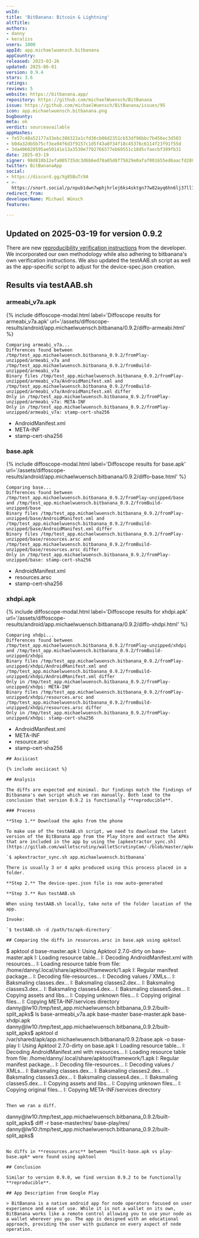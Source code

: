 ```yaml
---
wsId: 
title: 'BitBanana: Bitcoin & Lightning'
altTitle: 
authors:
- danny
- keraliss
users: 1000
appId: app.michaelwuensch.bitbanana
appCountry: 
released: 2023-03-26
updated: 2025-06-01
version: 0.9.4
stars: 3.6
ratings: 
reviews: 5
website: https://bitbanana.app/
repository: https://github.com/michaelWuensch/BitBanana
issue: https://github.com/michaelWuensch/BitBanana/issues/95
icon: app.michaelwuensch.bitbanana.png
bugbounty: 
meta: ok
verdict: sourceavailable
appHashes:
- fe57c48a52177a33ebc386322a1cfd36cb06d2351cb53df96bbc7b456ec3d503
- b0da32db5b75cf3ea94f6d3f9157c1d5f43a8f34f18c45376c6114f23f91f55d
- 3da406028595ae50141e13a3530e7702766577eb69551c18d5cfaecbf399fb31
date: 2025-03-19
signer: 98d818b12efa005735dc3d6b6ed78a05d8f75629e0afaf001655ed6aacfd2884
twitter: BitBananaApp
social:
- https://discord.gg/Xg85BuTc9A
- >-
  https://snort.social/p/npub1dwn7wphjhrlej6ks4sktgn77w82ayq6hn6lj37ll75tav55nd3vq07xzaj
redirect_from: 
developerName: Michael Wünsch
features: 

---
```


## Updated on 2025-03-19 for version 0.9.2

There are new [reproducibility verification instructions](https://github.com/michaelWuensch/BitBanana/blob/master/docs/REPRODUCE_PLAYSTORE.md) from the developer. We incorporated our own methodology while also adhering to bitbanana's own verification instructions. We also updated the testAAB.sh script as well as the app-specific script to adjust for the device-spec.json creation.

## Results via testAAB.sh

### armeabi_v7a.apk

{% include diffoscope-modal.html label='Diffoscope results for armeabi_v7a.apk' url='/assets/diffoscope-results/android/app.michaelwuensch.bitbanana/0.9.2/diffo-armeabi.html' %}

```
Comparing armeabi_v7a...
Differences found between /tmp/test_app.michaelwuensch.bitbanana_0.9.2/fromPlay-unzipped/armeabi_v7a and /tmp/test_app.michaelwuensch.bitbanana_0.9.2/fromBuild-unzipped/armeabi_v7a
Binary files /tmp/test_app.michaelwuensch.bitbanana_0.9.2/fromPlay-unzipped/armeabi_v7a/AndroidManifest.xml and /tmp/test_app.michaelwuensch.bitbanana_0.9.2/fromBuild-unzipped/armeabi_v7a/AndroidManifest.xml differ
Only in /tmp/test_app.michaelwuensch.bitbanana_0.9.2/fromPlay-unzipped/armeabi_v7a: META-INF
Only in /tmp/test_app.michaelwuensch.bitbanana_0.9.2/fromPlay-unzipped/armeabi_v7a: stamp-cert-sha256
```
- AndroidManifest.xml
- META-INF
- stamp-cert-sha256

### base.apk

{% include diffoscope-modal.html label='Diffoscope results for base.apk' url='/assets/diffoscope-results/android/app.michaelwuensch.bitbanana/0.9.2/diffo-base.html' %}

```
Comparing base...
Differences found between /tmp/test_app.michaelwuensch.bitbanana_0.9.2/fromPlay-unzipped/base and /tmp/test_app.michaelwuensch.bitbanana_0.9.2/fromBuild-unzipped/base
Binary files /tmp/test_app.michaelwuensch.bitbanana_0.9.2/fromPlay-unzipped/base/AndroidManifest.xml and /tmp/test_app.michaelwuensch.bitbanana_0.9.2/fromBuild-unzipped/base/AndroidManifest.xml differ
Binary files /tmp/test_app.michaelwuensch.bitbanana_0.9.2/fromPlay-unzipped/base/resources.arsc and /tmp/test_app.michaelwuensch.bitbanana_0.9.2/fromBuild-unzipped/base/resources.arsc differ
Only in /tmp/test_app.michaelwuensch.bitbanana_0.9.2/fromPlay-unzipped/base: stamp-cert-sha256
```

- AndroidManifest.xml
- resources.arsc
- stamp-cert-sha256

### xhdpi.apk

{% include diffoscope-modal.html label='Diffoscope results for xhdpi.apk' url='/assets/diffoscope-results/android/app.michaelwuensch.bitbanana/0.9.2/diffo-xhdpi.html' %}

```
Comparing xhdpi...
Differences found between /tmp/test_app.michaelwuensch.bitbanana_0.9.2/fromPlay-unzipped/xhdpi and /tmp/test_app.michaelwuensch.bitbanana_0.9.2/fromBuild-unzipped/xhdpi
Binary files /tmp/test_app.michaelwuensch.bitbanana_0.9.2/fromPlay-unzipped/xhdpi/AndroidManifest.xml and /tmp/test_app.michaelwuensch.bitbanana_0.9.2/fromBuild-unzipped/xhdpi/AndroidManifest.xml differ
Only in /tmp/test_app.michaelwuensch.bitbanana_0.9.2/fromPlay-unzipped/xhdpi: META-INF
Binary files /tmp/test_app.michaelwuensch.bitbanana_0.9.2/fromPlay-unzipped/xhdpi/resources.arsc and /tmp/test_app.michaelwuensch.bitbanana_0.9.2/fromBuild-unzipped/xhdpi/resources.arsc differ
Only in /tmp/test_app.michaelwuensch.bitbanana_0.9.2/fromPlay-unzipped/xhdpi: stamp-cert-sha256
```

- AndroidManifest.xml
- META-INF
- resource.arsc
- stamp-cert-sha256

```
## Asciicast

{% include asciicast %}

## Analysis 

The diffs are expected and minimal. Our findings match the findings of Bitbanana's own script which we ran manually. Both lead to the conclusion that version 0.9.2 is functionally **reproducible**.

### Process

**Step 1.** Download the apks from the phone

To make use of the testAAB.sh script, we need to download the latest version of the BitBanana app from the Play Store and extract the APKs that are included in the app by using the [apkextractor_sync.sh](https://gitlab.com/walletscrutiny/walletScrutinyCom/-/blob/master/apkextractor_sync.sh). 

`$ apkextractor_sync.sh app.michaelwuensch.bitbanana`

There is usually 3 or 4 apks produced using this process placed in a folder.

**Step 2.** The device-spec.json file is now auto-generated

**Step 3.** Run testAAB.sh

When using testAAB.sh locally, take note of the folder location of the app.

Invoke:

`$ testAAB.sh -d /path/to/apk-directory`

## Comparing the diffs in resources.arsc in base.apk using apktool

```
$ apktool d base-master.apk 
I: Using Apktool 2.7.0-dirty on base-master.apk
I: Loading resource table...
I: Decoding AndroidManifest.xml with resources...
I: Loading resource table from file: /home/danny/.local/share/apktool/framework/1.apk
I: Regular manifest package...
I: Decoding file-resources...
I: Decoding values */* XMLs...
I: Baksmaling classes.dex...
I: Baksmaling classes2.dex...
I: Baksmaling classes3.dex...
I: Baksmaling classes4.dex...
I: Baksmaling classes5.dex...
I: Copying assets and libs...
I: Copying unknown files...
I: Copying original files...
I: Copying META-INF/services directory
danny@lw10:/tmp/test_app.michaelwuensch.bitbanana_0.9.2/built-split_apks$ ls
base-armeabi_v7a.apk  base-master  base-master.apk  base-xhdpi.apk
danny@lw10:/tmp/test_app.michaelwuensch.bitbanana_0.9.2/built-split_apks$ apktool d /var/shared/apk/app.michaelwuensch.bitbanana/0.9.2/base.apk -o base-play
I: Using Apktool 2.7.0-dirty on base.apk
I: Loading resource table...
I: Decoding AndroidManifest.xml with resources...
I: Loading resource table from file: /home/danny/.local/share/apktool/framework/1.apk
I: Regular manifest package...
I: Decoding file-resources...
I: Decoding values */* XMLs...
I: Baksmaling classes.dex...
I: Baksmaling classes2.dex...
I: Baksmaling classes3.dex...
I: Baksmaling classes4.dex...
I: Baksmaling classes5.dex...
I: Copying assets and libs...
I: Copying unknown files...
I: Copying original files...
I: Copying META-INF/services directory
```

Then we ran a diff.

```
danny@lw10:/tmp/test_app.michaelwuensch.bitbanana_0.9.2/built-split_apks$ diff -r base-master/res/ base-play/res/
danny@lw10:/tmp/test_app.michaelwuensch.bitbanana_0.9.2/built-split_apks$
```

No diffs in **resources.arsc** between *built-base.apk vs play-base.apk* were found using apktool

## Conclusion 

Similar to version 0.9.0, we find version 0.9.2 to be functionally **reproducible**.

## App Description from Google Play

> BitBanana is a native android app for node operators focused on user experience and ease of use. While it is not a wallet on its own, BitBanana works like a remote control allowing you to use your node as a wallet wherever you go. The app is designed with an educational approach, providing the user with guidance on every aspect of node operation.

